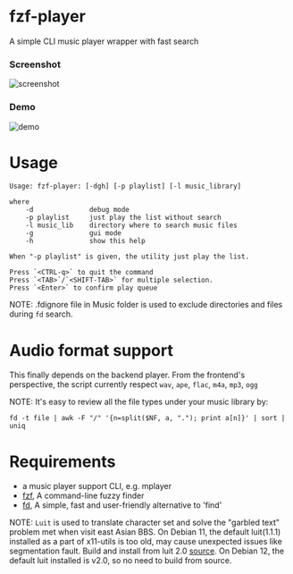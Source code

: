# fzf-player
A simple CLI music player wrapper with fast search

### Screenshot
![][1]

### Demo
![][2]

# Usage

    Usage: fzf-player: [-dgh] [-p playlist] [-l music_library]

    where
        -d              debug mode
        -p playlist     just play the list without search
        -l music_lib    directory where to search music files
        -g              gui mode
        -h              show this help

    When "-p playlist" is given, the utility just play the list.

    Press `<CTRL-q>` to quit the command
    Press `<TAB>`/`<SHIFT-TAB>` for multiple selection.
    Press `<Enter>` to confirm play queue

NOTE: .fdignore file in Music folder is used to exclude directories and
files during `fd` search.

# Audio format support

This finally depends on the backend player. From the frontend's perspective,
the script currently respect `wav`, `ape`, `flac`, `m4a`, `mp3`, `ogg`

NOTE:
It's easy to review all the file types under your music library by:

    fd -t file | awk -F "/" '{n=split($NF, a, "."); print a[n]}' | sort | uniq

# Requirements

- a music player support CLI, e.g. mplayer
- [fzf][3], A command-line fuzzy finder
- [fd][4], A simple, fast and user-friendly alternative to 'find'

NOTE:
`Luit` is used to translate character set and solve the "garbled text"
problem met when visit east Asian BBS. On Debian 11, the default luit(1.1.1)
installed as a part of x11-utils is too old, may cause unexpected issues
like segmentation fault. Build and install from luit 2.0 [source][1]. On
Debian 12, the default luit installed is v2.0, so no need to build from
source.

[1]: <Resources/screenshot.png> "screenshot"
[2]: <Resources/demo.gif> "demo"
[3]: <https://github.com/junegunn/fzf> "fzf"
[4]: <https://github.com/sharkdp/fd> "fd"


[//]: # (vim: tw=78:ts=8:sts=4:sw=4:noet:ft=markdown:norl:)
